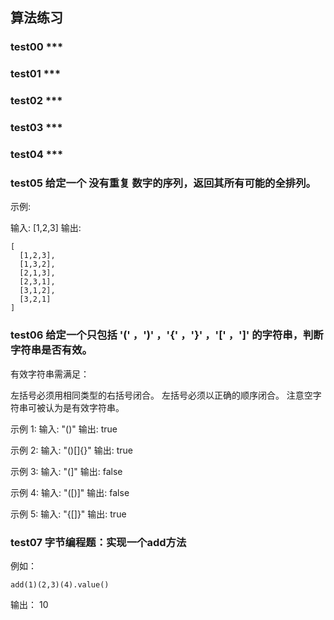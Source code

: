 ## 算法练习
### test00 ***
### test01 ***
### test02 ***
### test03 ***
### test04 ***
### test05 给定一个 没有重复 数字的序列，返回其所有可能的全排列。

示例:

输入: [1,2,3]
输出:
```
[
  [1,2,3],
  [1,3,2],
  [2,1,3],
  [2,3,1],
  [3,1,2],
  [3,2,1]
]
```
### test06 给定一个只包括 '(' ，')' ，'{' ，'}' ，'[' ，']' 的字符串，判断字符串是否有效。

有效字符串需满足：

左括号必须用相同类型的右括号闭合。
左括号必须以正确的顺序闭合。
注意空字符串可被认为是有效字符串。

示例 1: 输入: "()" 输出: true

示例 2: 输入: "()[]{}" 输出: true

示例 3: 输入: "(]" 输出: false

示例 4: 输入: "([)]" 输出: false

示例 5: 输入: "{[]}" 输出: true

### test07 字节编程题：实现一个add方法

例如：

```
add(1)(2,3)(4).value()
``` 
输出： 10